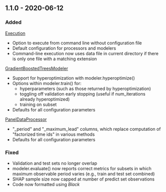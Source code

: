 ## 1.1.0 - 2020-06-12

### Added

<u>Execution</u>

- Option to execute from command line without configuration file
- Default configuration for processors and modelers
- Command-line execution now uses data file in current directory if there is only one file with a matching extension

<u>GradientBoostedTreesModeler</u>

- Support for hyperoptimization with modeler.hyperoptimize()
- Options within modeler.train() for:
  - hyperparameters (such as those returned by hyperoptimization)
  - toggling off validation early stopping (useful if num_iterations already hyperoptimized)
  - training on subset
- Defaults for all configuration parameters

<u>PanelDataProcessor</u>

- "\_period" and "\_maximum_lead" columns, which replace computation of "factorized time ids" in various methods
- Defaults for all configuration parameters

### Fixed

- Validation and test sets no longer overlap
- modeler.evaluate() now reports correct metrics for subsets in which maximum observable period varies (e.g., train and test set combined)
- SHAP sample size now capped at number of predict set observations
- Code now formatted using _Black_

